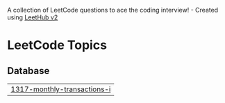 A collection of LeetCode questions to ace the coding interview! - Created using [LeetHub v2](https://github.com/arunbhardwaj/LeetHub-2.0)
<!---LeetCode Topics Start-->
# LeetCode Topics
## Database
|  |
| ------- |
| [1317-monthly-transactions-i](https://github.com/GeorgiNgE/LeetCode/tree/master/1317-monthly-transactions-i) |
<!---LeetCode Topics End-->